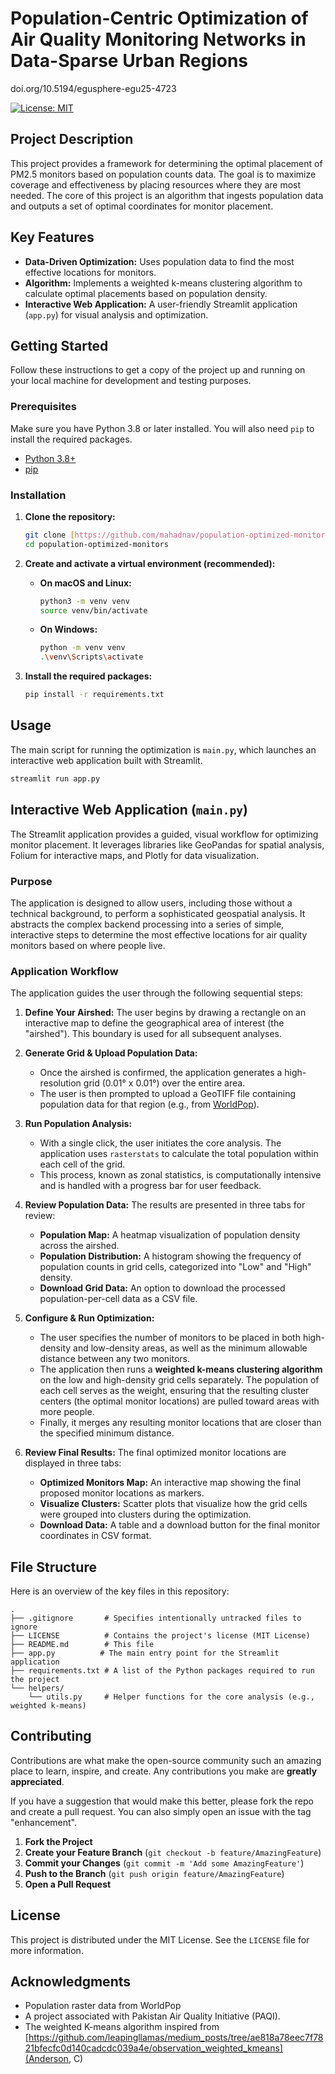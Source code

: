 # Population-Centric Optimization of Air Quality Monitoring Networks in Data-Sparse Urban Regions

doi.org/10.5194/egusphere-egu25-4723

[![License: MIT](https://img.shields.io/badge/License-MIT-yellow.svg)](https://opensource.org/licenses/MIT)

## Project Description

This project provides a framework for determining the optimal placement of PM2.5 monitors based on population counts data. The goal is to maximize coverage and effectiveness by placing resources where they are most needed. The core of this project is an algorithm that ingests population data and outputs a set of optimal coordinates for monitor placement.

## Key Features

* **Data-Driven Optimization:** Uses population data to find the most effective locations for monitors.
* **Algorithm:** Implements a weighted k-means clustering algorithm to calculate optimal placements based on population density.
* **Interactive Web Application:** A user-friendly Streamlit application (`app.py`) for visual analysis and optimization.

## Getting Started

Follow these instructions to get a copy of the project up and running on your local machine for development and testing purposes.

### Prerequisites

Make sure you have Python 3.8 or later installed. You will also need `pip` to install the required packages.

* [Python 3.8+](https://www.python.org/downloads/)
* [pip](https://pip.pypa.io/en/stable/installation/)

### Installation

1.  **Clone the repository:**
    ```sh
    git clone [https://github.com/mahadnav/population-optimized-monitors.git](https://github.com/mahadnav/population-optimized-monitors.git)
    cd population-optimized-monitors
    ```

2.  **Create and activate a virtual environment (recommended):**
    * **On macOS and Linux:**
        ```sh
        python3 -m venv venv
        source venv/bin/activate
        ```
    * **On Windows:**
        ```sh
        python -m venv venv
        .\venv\Scripts\activate
        ```

3.  **Install the required packages:**
    ```sh
    pip install -r requirements.txt
    ```

## Usage

The main script for running the optimization is `main.py`, which launches an interactive web application built with Streamlit.

```sh
streamlit run app.py
```

## Interactive Web Application (`main.py`)

The Streamlit application provides a guided, visual workflow for optimizing monitor placement. It leverages libraries like GeoPandas for spatial analysis, Folium for interactive maps, and Plotly for data visualization.

### Purpose

The application is designed to allow users, including those without a technical background, to perform a sophisticated geospatial analysis. It abstracts the complex backend processing into a series of simple, interactive steps to determine the most effective locations for air quality monitors based on where people live.

### Application Workflow

The application guides the user through the following sequential steps:

1.  **Define Your Airshed:** The user begins by drawing a rectangle on an interactive map to define the geographical area of interest (the "airshed"). This boundary is used for all subsequent analyses.

2.  **Generate Grid & Upload Population Data:**
    * Once the airshed is confirmed, the application generates a high-resolution grid (0.01° x 0.01°) over the entire area.
    * The user is then prompted to upload a GeoTIFF file containing population data for that region (e.g., from [WorldPop](https://www.worldpop.org/)).

3.  **Run Population Analysis:**
    * With a single click, the user initiates the core analysis. The application uses `rasterstats` to calculate the total population within each cell of the grid.
    * This process, known as zonal statistics, is computationally intensive and is handled with a progress bar for user feedback.

4.  **Review Population Data:** The results are presented in three tabs for review:
    * **Population Map:** A heatmap visualization of population density across the airshed.
    * **Population Distribution:** A histogram showing the frequency of population counts in grid cells, categorized into "Low" and "High" density.
    * **Download Grid Data:** An option to download the processed population-per-cell data as a CSV file.

5.  **Configure & Run Optimization:**
    * The user specifies the number of monitors to be placed in both high-density and low-density areas, as well as the minimum allowable distance between any two monitors.
    * The application then runs a **weighted k-means clustering algorithm** on the low and high-density grid cells separately. The population of each cell serves as the weight, ensuring that the resulting cluster centers (the optimal monitor locations) are pulled toward areas with more people.
    * Finally, it merges any resulting monitor locations that are closer than the specified minimum distance.

6.  **Review Final Results:** The final optimized monitor locations are displayed in three tabs:
    * **Optimized Monitors Map:** An interactive map showing the final proposed monitor locations as markers.
    * **Visualize Clusters:** Scatter plots that visualize how the grid cells were grouped into clusters during the optimization.
    * **Download Data:** A table and a download button for the final monitor coordinates in CSV format.

## File Structure

Here is an overview of the key files in this repository:

```
.
├── .gitignore       # Specifies intentionally untracked files to ignore
├── LICENSE          # Contains the project's license (MIT License)
├── README.md        # This file
├── app.py          # The main entry point for the Streamlit application
├── requirements.txt # A list of the Python packages required to run the project
└── helpers/
    └── utils.py     # Helper functions for the core analysis (e.g., weighted k-means)
```

## Contributing

Contributions are what make the open-source community such an amazing place to learn, inspire, and create. Any contributions you make are **greatly appreciated**.

If you have a suggestion that would make this better, please fork the repo and create a pull request. You can also simply open an issue with the tag "enhancement".

1.  **Fork the Project**
2.  **Create your Feature Branch** (`git checkout -b feature/AmazingFeature`)
3.  **Commit your Changes** (`git commit -m 'Add some AmazingFeature'`)
4.  **Push to the Branch** (`git push origin feature/AmazingFeature`)
5.  **Open a Pull Request**

## License

This project is distributed under the MIT License. See the `LICENSE` file for more information.

## Acknowledgments

* Population raster data from WorldPop
* A project associated with Pakistan Air Quality Initiative (PAQI).
* The weighted K-means algorithm inspired from [https://github.com/leapingllamas/medium_posts/tree/ae818a78eec7f7821bfecfc0d140cadcdc039a4e/observation_weighted_kmeans](Anderson, C)
